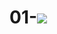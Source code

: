 # 01-<img src="https://capsule-render.vercel.app/api?type=waving&color=auto&height=200&section=header&text=나만의 일기장 &fontSize=90" />
